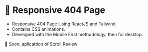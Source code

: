 # 👻 Responsive 404 Page

-   Responsive 404 Page Using ReactJS and Tailwind
-   Contains CSS animations.
-   Developed with the Mobile First methodology, then for desktop.

💙 Soon, aplicattion of Scroll Review
